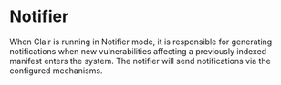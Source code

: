 # Notifier 

When Clair is running in Notifier mode, it is responsible for generating notifications when new vulnerabilities affecting a previously indexed manifest enters the system. The notifier will send notifications via the configured mechanisms.
